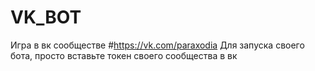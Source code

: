 # VK_BOT
Игра в вк сообществе
#https://vk.com/paraxodia
Для запуска своего бота, просто вставьте токен своего сообщества в вк
